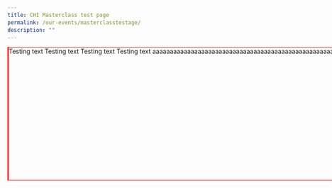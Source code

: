 ```yaml
---
title: CHI Masterclass test page
permalink: /our-events/masterclasstestage/
description: ""
---
```

<div>	 
<style>
.container{
  width:100%;
  display: flex;
  white-space: nowrap;
}
.left{
  text-overflow: ellipsis;
  white-space: nowrap;
  overflow: hidden;
  border: 1px solid red; /* uncomment to see what's going on */
}
.right{
  flex: 1;
  border: 1px solid red; /* uncomment to see what's going on */
}
	
</style>
	
<div class="container">
<span class="left"><img src="/images/Masterclass/15%20masterclass_patrick.jpg" alt="chi" style="width:484px;height:296px;margin-right:15px;"></span>
<div class="right"> Testing text Testing text Testing text Testing text aaaaaaaaaaaaaaaaaaaaaaaaaaaaaaaaaaaaaaaaaaaaaaaaaaaaaaaaaaaaaaaaaaaaaaaaaaaaaaaaaaaaaaaaaaaaaaaaaaaaaaaaaaaaaaaaaaadsada </div>
 
</div>
</div>